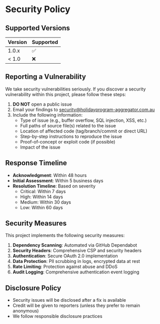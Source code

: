 # Security Policy

## Supported Versions

| Version | Supported          |
| ------- | ------------------ |
| 1.0.x   | :white_check_mark: |
| < 1.0   | :x:                |

## Reporting a Vulnerability

We take security vulnerabilities seriously. If you discover a security vulnerability within this project, please follow these steps:

1. **DO NOT** open a public issue
2. Email your findings to security@holidayprogram-aggregator.com.au
3. Include the following information:
   - Type of issue (e.g., buffer overflow, SQL injection, XSS, etc.)
   - Full paths of source file(s) related to the issue
   - Location of affected code (tag/branch/commit or direct URL)
   - Step-by-step instructions to reproduce the issue
   - Proof-of-concept or exploit code (if possible)
   - Impact of the issue

## Response Timeline

- **Acknowledgment**: Within 48 hours
- **Initial Assessment**: Within 5 business days
- **Resolution Timeline**: Based on severity
  - Critical: Within 7 days
  - High: Within 14 days
  - Medium: Within 30 days
  - Low: Within 60 days

## Security Measures

This project implements the following security measures:

1. **Dependency Scanning**: Automated via GitHub Dependabot
2. **Security Headers**: Comprehensive CSP and security headers
3. **Authentication**: Secure OAuth 2.0 implementation
4. **Data Protection**: PII scrubbing in logs, encrypted data at rest
5. **Rate Limiting**: Protection against abuse and DDoS
6. **Audit Logging**: Comprehensive authentication event logging

## Disclosure Policy

- Security issues will be disclosed after a fix is available
- Credit will be given to reporters (unless they prefer to remain anonymous)
- We follow responsible disclosure practices